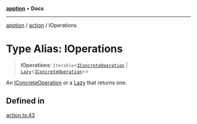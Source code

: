 [**apption**](../../README.md) • **Docs**

***

[apption](../../modules.md) / [action](../README.md) / IOperations

# Type Alias: IOperations

> **IOperations**: `Iterable`\<[`IConcreteOperation`](IConcreteOperation.md) \| [`Lazy`](../classes/Lazy.md)\<[`IConcreteOperation`](IConcreteOperation.md)\>\>

An [IConcreteOperation](IConcreteOperation.md) or a [Lazy](../classes/Lazy.md) that returns one.

## Defined in

[action.ts:43](https://github.com/mksunny1/apption/blob/dbb9a0b63a254dcf90cb4a7766307cb86cadec9a/src/action.ts#L43)
